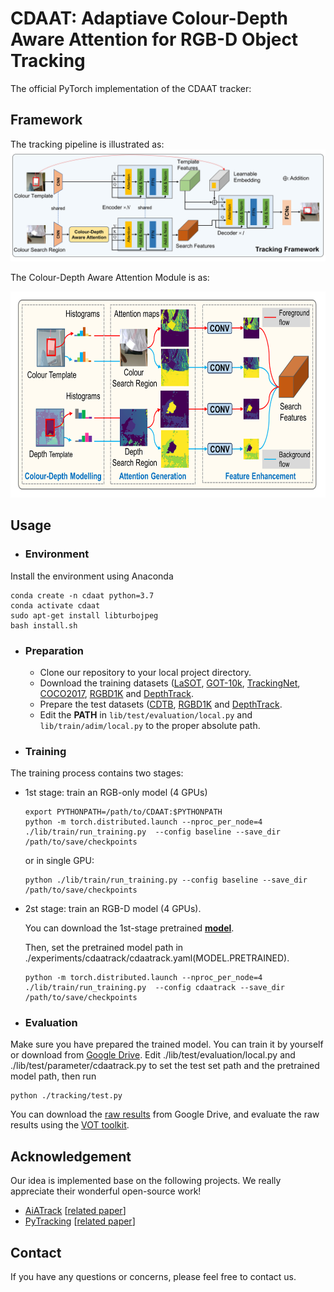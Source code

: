 # CDAAT: Adaptiave Colour-Depth Aware Attention for RGB-D Object Tracking

The official PyTorch implementation of the CDAAT tracker: 


## Framework
The tracking pipeline is illustrated as:
![](cdaat_pipeline.png)

The Colour-Depth Aware Attention Module is as:

<img src=cdaam.png width="660" height="330" >



## Usage

- ### Environment

Install the environment using Anaconda
```
conda create -n cdaat python=3.7
conda activate cdaat
sudo apt-get install libturbojpeg
bash install.sh
```

- ### Preparation

  - Clone our repository to your local project directory.
  - Download the training datasets ([LaSOT](http://vision.cs.stonybrook.edu/~lasot/download.html), [GOT-10k](http://got-10k.aitestunion.com/downloads), [TrackingNet](https://github.com/SilvioGiancola/TrackingNet-devkit), [COCO2017](https://cocodataset.org/#download), [RGBD1K](https://github.com/xuefeng-zhu5/RGBD1K) and [DepthTrack](https://github.com/xiaozai/DeT).
  - Prepare the test datasets ([CDTB](https://openaccess.thecvf.com/content_ICCV_2019/html/Lukezic_CDTB_A_Color_and_Depth_Visual_Object_Tracking_Dataset_and_ICCV_2019_paper.html), [RGBD1K](https://github.com/xuefeng-zhu5/RGBD1K) and [DepthTrack](https://github.com/xiaozai/DeT).
  - Edit the **PATH** in ```lib/test/evaluation/local.py``` and ```lib/train/adim/local.py``` to the proper absolute path.


- ### Training
The training process contains two stages:

  - 1st stage: train an RGB-only model (4 GPUs)

    ```
    export PYTHONPATH=/path/to/CDAAT:$PYTHONPATH
    python -m torch.distributed.launch --nproc_per_node=4  ./lib/train/run_training.py  --config baseline --save_dir /path/to/save/checkpoints
    ```
    or in single GPU:
    ```
    python ./lib/train/run_training.py --config baseline --save_dir /path/to/save/checkpoints
    ```

  - 2st stage: train an RGB-D model (4 GPUs). 

    You can download the 1st-stage pretrained [**model**](https://drive.google.com/file/d/14SceHb8mNYM39KMuei--x8jlKLJozFYY/view?usp=drive_link).

    Then, set the pretrained model path in ./experiments/cdaatrack/cdaatrack.yaml(MODEL.PRETRAINED).
    ```
    python -m torch.distributed.launch --nproc_per_node=4 ./lib/train/run_training.py  --config cdaatrack --save_dir /path/to/save/checkpoints
    ```


- ### Evaluation

Make sure you have prepared the trained model. You can train it by yourself or download from [Google Drive](https://drive.google.com/file/d/1lxPelslD2Cevvk5bD4r-jdT6ci4ny7LW/view?usp=drive_link).
Edit ./lib/test/evaluation/local.py and ./lib/test/parameter/cdaatrack.py to set the test set path and the pretrained model path, then run
```
python ./tracking/test.py
```
You can download the [raw results](https://drive.google.com/drive/folders/16umAls20MZGDcrUdyGN46OGMmeyV7H3E?usp=drive_link) from Google Drive, and evaluate the raw results using the [VOT toolkit](https://github.com/votchallenge/toolkit).
## Acknowledgement

Our idea is implemented base on the following projects. We really appreciate their wonderful open-source work!

- [AiATrack](https://github.com/Little-Podi/AiATrack) [[related paper](https://www.ecva.net/papers/eccv_2022/papers_ECCV/html/1951_ECCV_2022_paper.php)]
- [PyTracking](https://github.com/visionml/pytracking) [[related paper](https://arxiv.org/abs/1811.07628)]


## Contact

If you have any questions or concerns, please feel free to contact us.
